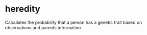 # heredity

Calculates the probability that a person has a genetic trait based on observations and parents information
